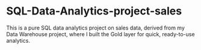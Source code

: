 # SQL-Data-Analytics-project-sales
This is a pure SQL data analytics project on sales data, derived from my Data Warehouse project, where I built the Gold layer for quick, ready-to-use analytics.
